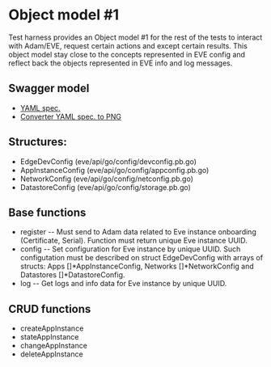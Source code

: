 # Object model \#1
Test harness provides an Object model \#1 for the rest of the tests to interact with Adam/EVE, request certain actions and except certain results. This object model stay close to the concepts represented in EVE config and reflect back the objects represented in EVE info and log messages.

## Swagger model
* [YAML spec.](api/swagger/eden.yaml)
* [Converter YAML spec. to PNG](api/swagger/swagger_to_png.sh)

## Structures:
* EdgeDevConfig (eve/api/go/config/devconfig.pb.go)
* AppInstanceConfig (eve/api/go/config/appconfig.pb.go)
* NetworkConfig (eve/api/go/config/netconfig.pb.go)
* DatastoreConfig (eve/api/go/config/storage.pb.go)

## Base functions
* register -- Must send to Adam data related to Eve instance onboarding (Certificate, Serial). Function must return unique Eve instance UUID.
* config -- Set configuration for Eve instance by unique UUID. Such configutation must be described on struct EdgeDevConfig with arrays of structs: Apps []\*AppInstanceConfig, Networks []\*NetworkConfig and Datastores []\*DatastoreConfig.
* log -- Get logs and info data for Eve instance by unique UUID.

## CRUD functions
* createAppInstance
* stateAppInstance
* changeAppInstance
* deleteAppInstance
